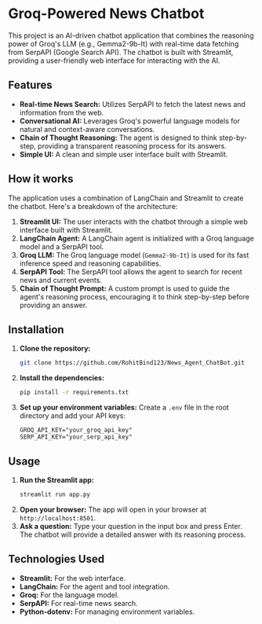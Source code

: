 # Groq-Powered News Chatbot

This project is an AI-driven chatbot application that combines the reasoning power of Groq's LLM (e.g., Gemma2-9b-It) with real-time data fetching from SerpAPI (Google Search API). The chatbot is built with Streamlit, providing a user-friendly web interface for interacting with the AI.

## Features

*   **Real-time News Search:** Utilizes SerpAPI to fetch the latest news and information from the web.
*   **Conversational AI:** Leverages Groq's powerful language models for natural and context-aware conversations.
*   **Chain of Thought Reasoning:** The agent is designed to think step-by-step, providing a transparent reasoning process for its answers.
*   **Simple UI:** A clean and simple user interface built with Streamlit.

## How it works

The application uses a combination of LangChain and Streamlit to create the chatbot. Here's a breakdown of the architecture:

1.  **Streamlit UI:** The user interacts with the chatbot through a simple web interface built with Streamlit.
2.  **LangChain Agent:** A LangChain agent is initialized with a Groq language model and a SerpAPI tool.
3.  **Groq LLM:** The Groq language model (`Gemma2-9b-It`) is used for its fast inference speed and reasoning capabilities.
4.  **SerpAPI Tool:** The SerpAPI tool allows the agent to search for recent news and current events.
5.  **Chain of Thought Prompt:** A custom prompt is used to guide the agent's reasoning process, encouraging it to think step-by-step before providing an answer.

## Installation

1.  **Clone the repository:**
    ```bash
    git clone https://github.com/RohitBind123/News_Agent_ChatBot.git
    ```
2.  **Install the dependencies:**
    ```bash
    pip install -r requirements.txt
    ```
3.  **Set up your environment variables:**
    Create a `.env` file in the root directory and add your API keys:
    ```
    GROQ_API_KEY="your_groq_api_key"
    SERP_API_KEY="your_serp_api_key"
    ```

## Usage

1.  **Run the Streamlit app:**
    ```bash
    streamlit run app.py
    ```
2.  **Open your browser:**
    The app will open in your browser at `http://localhost:8501`.
3.  **Ask a question:**
    Type your question in the input box and press Enter. The chatbot will provide a detailed answer with its reasoning process.

## Technologies Used

*   **Streamlit:** For the web interface.
*   **LangChain:** For the agent and tool integration.
*   **Groq:** For the language model.
*   **SerpAPI:** For real-time news search.
*   **Python-dotenv:** For managing environment variables.